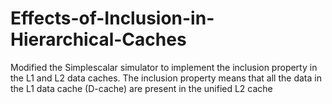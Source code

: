 # Effects-of-Inclusion-in-Hierarchical-Caches
Modified the Simplescalar simulator to implement the inclusion property in the L1 and L2 data caches. The inclusion property means that all the data in the L1 data cache (D-cache) are present in the unified L2 cache
